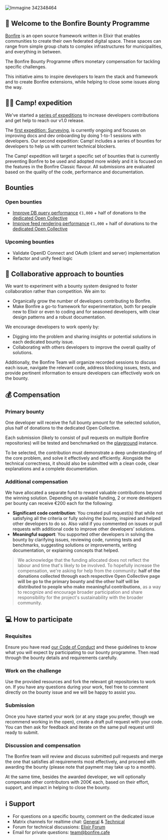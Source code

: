 
![Immagine 342348464](https://github.com/user-attachments/assets/84a9cdb0-1167-44eb-b8cc-d7eb92c90ff0)


## 🎉 Welcome to the Bonfire Bounty Programme

[Bonfire](https://bonfirenetworks.org) is an open source framework written in Elixir that enables communities to create their own federated digital space. These spaces can range from simple group chats to complex infrastructures for municipalities, and everything in between.

The Bonfire Bounty Programme offers monetary compensation for tackling specific challenges. 

This initiative aims to inspire developers to learn the stack and framework and to create Bonfire extensions, while helping to close some issues along the way.


## 🏴‍☠️ Camp! expedition
We've started a [series of expeditions](https://bonfirenetworks.org/posts/surveying_expedition/) to increase developers contributions and get help to reach our v1.0 release. 

The [first expedition: Surveying](https://elixirforum.com/t/logging-our-journey-improving-developer-experience-of-bonfire/64204), is currently ongoing and focuses on improving docs and dev onboarding by doing 1-to-1 sessions with developers.
Our second expedition: Camp!  includes a series of bounties for developers to help us with current technical blockers. 

The Camp! expedition will target a specific set of bounties that is currently preventing Bonfire to be used and adopted more widely and it is focused on the features in the Bonfire Classic flavour. All submissions are evaluated based on the quality of the code, performance and documentation. 


## Bounties
### Open bounties
- [Improve DB query performance](https://github.com/bonfire-networks/bounties/issues/1) `€1,000` + half of donations to the [dedicated Open Collective](https://opencollective.com/bonfire-networks/projects/improve-db-query-performance)
- [Improve feed rendering performance](https://github.com/bonfire-networks/bounties/issues/2) `€1,000` + half of donations to the [dedicated Open Collective](https://opencollective.com/bonfire-networks/projects/feed-render-performance)

### Upcoming bounties
- Validate OpenID Connect and OAuth (client and server) implementation
- Refactor and unify feed logic


## 🫶 Collaborative approach to bounties

We want to experiment with a bounty system designed to foster collaboration rather than competition. We aim to:
- Organically grow the number of developers contributing to Bonfire.
- Make Bonfire a go-to framework for experimentation, both for people new to Elixir or even to coding and for seasoned developers, with clear design patterns and a robust documentation.

We encourage developers to work openly by:
- Digging into the problem and sharing insights or potential solutions in each dedicated bounty issue.
- Collaborating with others developers to improve the overall quality of solutions.

Additionally, the Bonfire Team will organize recorded sessions to discuss each issue, navigate the relevant code, address blocking issues, tests, and provide pertinent information to ensure developers can effectively work on the bounty.


## 💰 Compensation

### Primary bounty
One developer will receive the full bounty amount for the selected solution, plus half of donations to the dedicated Open Collective.

Each submission (likely to consist of pull requests on multiple Bonfire repositories) will be tested and benchmarked on the [playground](https://playground.bonfire.cafe) instance. 

To be selected, the contribution must demonstrate a deep understanding of the core problem, and solve it effectively and efficiently. Alongside the technical correctness, it should also be submitted with a clean code, clear explanations and a complete documentation.

### Additional compensation
We have allocated a separate fund to reward valuable contributions beyond the winning solution. Depending on available funding, 2 or more developers per bounty can receive €200 each for the following:

* **Significant code contribution**: You created pull request(s) that while not satisfying all the criteria or fully solving the bounty,  inspired and helped other developers to do so. Also valid if you commented on issues or pull requests with additional code to improve other developers’ solutions. 
* **Meaningful support**: You supported other developers in solving the bounty by clarifying issues, reviewing code, running tests and benchmarks, suggesting solutions or improvements, writing documentation, or explaining concepts that helped. 

> We acknowledge that the funding allocated does not reflect the labour and time that's likely to be involved. To hopefully increase the compensation, we're asking for help from the community: **half of the donations collected through each respective Open Collective page will be go to the primary bounty and the other half will be distributed to people who make meaningful contributions**, as a way to recognize and encourage broader participation and share responsibility for the project's sustainability with the broader community. 


## 💻 How to participate

### Requisites
Ensure you have read [our Code of Conduct](https://bonfirenetworks.org/conduct/) and these guidelines to know what you will expect by participating to our bounty programme. Then read through the bounty details and requirements carefully.

### Work on the challenge
Use the provided resources and fork the relevant git repositories to work on. If you have any questions during your work, feel free to comment directly on the bounty issue and we will be happy to assist you.

### Submission
Once you have started your work (or at any stage you prefer, though we recommend working in the open), create a draft pull request with your code. You can then ask for feedback and iterate on the same pull request until ready to submit. 

### Discussion and compensation
The Bonfire team will review and discuss submitted pull requests and merge the one that satisfies all requirements most effectively, and proceed with awarding the bounty (please note that payment may take up to a month).

At the same time, besides the awarded developer, we will optionally compensate other contributors with 200€ each, based on their effort, support, and impact in helping to close the bounty. 


## ℹ️ Support
- For questions on a specific bounty, comment on the dedicated issue
- Matrix channels for realtime chat: [General](https://matrix.to/#/%23bonfire-networks:matrix.org) & [Technical](https://matrix.to/#/%23bonfire-tech:matrix.org)
- Forum for technical discussions: [Elixir Forum](https://elixirforum.com/tag/bonfire)
- Email for private questions: team@bonfire.cafe

